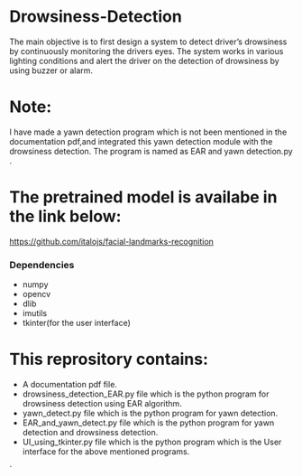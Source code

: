 # Drowsiness-Detection
The main objective is to first design a system to detect driver’s drowsiness by continuously monitoring the drivers eyes. The system works in various lighting conditions and alert the driver on the detection of drowsiness by using buzzer or alarm.

# Note:
I have made a  yawn detection program which is not been mentioned in the documentation pdf,and integrated this yawn detection module with the drowsiness detection. The program is named as EAR and yawn detection.py .

# The pretrained model is availabe in the link below:
https://github.com/italojs/facial-landmarks-recognition

### Dependencies 
* numpy 
* opencv
* dlib 
* imutils
* tkinter(for the user interface)

# This reprository contains:
* A documentation pdf file.
* drowsiness_detection_EAR.py file which is the  python program for drowsiness detection using EAR algorithm.
* yawn_detect.py file which is the  python program for yawn detection.
* EAR_and_yawn_detect.py file which is the  python program for yawn detection and drowsiness detection.
* UI_using_tkinter.py file which is the  python program which is the  User interface for the above mentioned programs.





`



